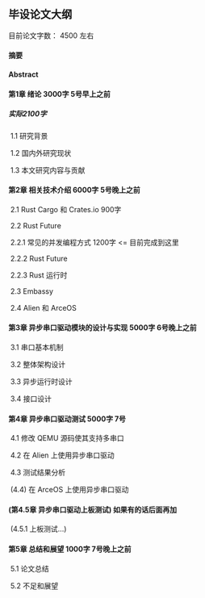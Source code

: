## 毕设论文大纲

目前论文字数： 4500 左右

#### 摘要

#### Abstract

#### 第1章 绪论 3000字    5号早上之前  

##### 实际2100字

​	1.1 研究背景  

​	1.2 国内外研究现状

​	1.3 本文研究内容与贡献

#### 第2章 相关技术介绍  6000字     5号晚上之前

​	2.1 Rust Cargo 和 Crates.io    900字

​	2.2 Rust Future	

​		2.2.1 常见的并发编程方式      1200字            <= 目前完成到这里

​		2.2.2 Rust Future 			

​		2.2.3 Rust 运行时 

​	2.3 Embassy

​	2.4 Alien 和 ArceOS

#### 第3章 异步串口驱动模块的设计与实现 5000字      6号晚上之前

​	3.1 串口基本机制

​	3.2 整体架构设计

​	3.3 异步运行时设计

​	3.4 接口设计

#### 第4章 异步串口驱动测试  5000字    7号

​	4.1 修改 QEMU 源码使其支持多串口

​	4.2 在 Alien 上使用异步串口驱动

​	4.3 测试结果分析	

​	(4.4) 在 ArceOS 上使用异步串口驱动

#### (第4.5章 异步串口驱动上板测试)   如果有的话后面再加

​	(4.5.1 上板测试...)

#### 第5章 总结和展望 1000字	7号晚上之前

​	5.1 论文总结

​	5.2 不足和展望


